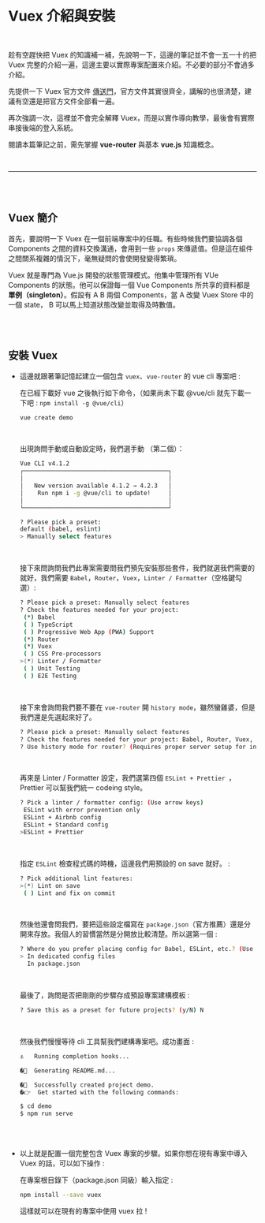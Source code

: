 # Vuex 介紹與安裝

<br>

趁有空趕快把 Vuex 的知識補一補，先說明一下，這邊的筆記並不會一五一十的把 Vuex 完整的介紹一遍，這邊主要以實際專案配置來介紹。不必要的部分不會過多介紹。

先提供一下 Vuex 官方文件 [傳送門](https://vuex.vuejs.org/)，官方文件其實很齊全，講解的也很清楚，建議有空還是把官方文件全部看一遍。

再次強調一次，這裡並不會完全解釋 Vuex，而是以實作導向教學，最後會有實際串接後端的登入系統。

閱讀本篇筆記之前，需先掌握 __vue-router__ 與基本 __vue.js__ 知識概念。

<br>

---

<br>
<br>

## Vuex 簡介

首先，要說明一下 Vuex 在一個前端專案中的任職。有些時候我們要協調各個 Components 之間的資料交換溝通，會用到一些 `props` 來傳遞值。但是這在組件之間關系複雜的情況下，毫無疑問的會使開發變得繁瑣。

Vuex 就是專門為 Vue.js 開發的狀態管理模式。他集中管理所有 VUe Components 的狀態。他可以保證每一個 Vue Components 所共享的資料都是 __單例（singleton）__。假設有 A B 兩個 Components，當 A 改變 Vuex Store 中的一個 state， B 可以馬上知道狀態改變並取得及時數值。

<br>
<br>


## 安裝 Vuex

* 這邊就跟著筆記憶起建立一個包含 `vuex`、`vue-router` 的 vue cli 專案吧 :

    在已經下載好 vue 之後執行如下命令，（如果尚未下載 @vue/cli 就先下載一下吧 : `npm install -g @vue/cli`）

    ```bash
    vue create demo
    ```

    <br>

    出現詢問手動或自動設定時，我們選手動 （第二個）：

    ```bash
    Vue CLI v4.1.2
    ┌─────────────────────────────────────────┐
    │                                         │
    │   New version available 4.1.2 → 4.2.3   │
    │    Run npm i -g @vue/cli to update!     │
    │                                         │
    └─────────────────────────────────────────┘

    ? Please pick a preset:    
    default (babel, eslint)  
    > Manually select features 
    ```

    <br>
    
    接下來問詢問我們此專案需要問我們預先安裝那些套件，我們就選我們需要的就好，我們需要 `Babel`，`Router`，`Vuex`，`Linter / Formatter`（空格鍵勾選）:

    ```bash
    ? Please pick a preset: Manually select features
    ? Check the features needed for your project: 
     (*) Babel
     ( ) TypeScript
     ( ) Progressive Web App (PWA) Support        
     (*) Router
     (*) Vuex
     ( ) CSS Pre-processors
    >(*) Linter / Formatter
     ( ) Unit Testing
     ( ) E2E Testing
    ```

    <br>

    接下來會詢問我們要不要在 `vue-router` 開 `history mode`，雖然蠻雞婆，但是我們還是先選起來好了。

    ```bash
    ? Please pick a preset: Manually select features
    ? Check the features needed for your project: Babel, Router, Vuex, Linter
    ? Use history mode for router? (Requires proper server setup for index fallback in production) (Y/n) Y
    ```

    <br>

    再來是 Linter / Formatter 設定，我們選第四個 `ESLint + Prettier `，Prettier 可以幫我們統一 codeing style。

    ```bash
    ? Pick a linter / formatter config: (Use arrow keys)
     ESLint with error prevention only 
     ESLint + Airbnb config 
     ESLint + Standard config 
    >ESLint + Prettier 
    ```

    <br>

    指定 `ESLint` 檢查程式碼的時機，這邊我們用預設的 on save 就好。 :

    ```bash
    ? Pick additional lint features: 
    >(*) Lint on save
     ( ) Lint and fix on commit      
    ```

    <br>

    然後他還會問我們，要把這些設定檔寫在 `package.json`（官方推薦）還是分開來存放。我個人的習慣當然是分開放比較清楚。所以選第一個 : 

    ```bash
    ? Where do you prefer placing config for Babel, ESLint, etc.? (Use arrow keys)
    > In dedicated config files
      In package.json
    ```

    <br>

    最後了，詢問是否把剛剛的步驟存成預設專案建構模板 :

    ```bash
    ? Save this as a preset for future projects? (y/N) N
    ```

    <br>

    然後我們慢慢等待 cli 工具幫我們建構專案吧。成功畫面 :

    ```bash
    ⚓   Running completion hooks...

    �📄  Generating README.md...

    �🎉  Successfully created project demo.
    �👉  Get started with the following commands:

    $ cd demo
    $ npm run serve
    ```

    <br>
    <br>

* 以上就是配置一個完整包含 Vuex 專案的步驟。如果你想在現有專案中導入 Vuex 的話，可以如下操作 :

    在專案根目錄下（package.json 同級）輸入指定 : 

    ```bash
    npm install --save vuex
    ```

    這樣就可以在現有的專案中使用 vuex 拉 !



